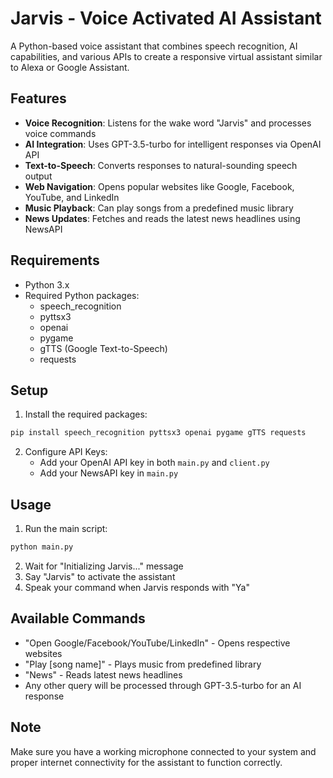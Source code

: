 # Jarvis - Voice Activated AI Assistant

A Python-based voice assistant that combines speech recognition, AI capabilities, and various APIs to create a responsive virtual assistant similar to Alexa or Google Assistant.

## Features

- **Voice Recognition**: Listens for the wake word "Jarvis" and processes voice commands
- **AI Integration**: Uses GPT-3.5-turbo for intelligent responses via OpenAI API
- **Text-to-Speech**: Converts responses to natural-sounding speech output
- **Web Navigation**: Opens popular websites like Google, Facebook, YouTube, and LinkedIn
- **Music Playback**: Can play songs from a predefined music library
- **News Updates**: Fetches and reads the latest news headlines using NewsAPI

## Requirements

- Python 3.x
- Required Python packages:
  - speech_recognition
  - pyttsx3
  - openai
  - pygame
  - gTTS (Google Text-to-Speech)
  - requests

## Setup

1. Install the required packages:
```bash
pip install speech_recognition pyttsx3 openai pygame gTTS requests
```

2. Configure API Keys:
   - Add your OpenAI API key in both `main.py` and `client.py`
   - Add your NewsAPI key in `main.py`

## Usage

1. Run the main script:
```bash
python main.py
```

2. Wait for "Initializing Jarvis..." message
3. Say "Jarvis" to activate the assistant
4. Speak your command when Jarvis responds with "Ya"

## Available Commands

- "Open Google/Facebook/YouTube/LinkedIn" - Opens respective websites
- "Play [song name]" - Plays music from predefined library
- "News" - Reads latest news headlines
- Any other query will be processed through GPT-3.5-turbo for an AI response

## Note

Make sure you have a working microphone connected to your system and proper internet connectivity for the assistant to function correctly.


